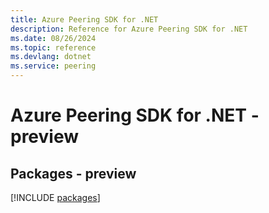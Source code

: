```yaml
---
title: Azure Peering SDK for .NET
description: Reference for Azure Peering SDK for .NET
ms.date: 08/26/2024
ms.topic: reference
ms.devlang: dotnet
ms.service: peering
---
```

# Azure Peering SDK for .NET - preview
## Packages - preview
[!INCLUDE [packages](peering-index.md)]